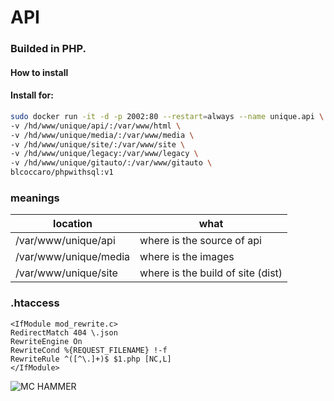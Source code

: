 # API 
### Builded in PHP.  

#### How to install  

#### Install for:  

```bash
sudo docker run -it -d -p 2002:80 --restart=always --name unique.api \
-v /hd/www/unique/api/:/var/www/html \
-v /hd/www/unique/media/:/var/www/media \
-v /hd/www/unique/site/:/var/www/site \
-v /hd/www/unique/legacy:/var/www/legacy \
-v /hd/www/unique/gitauto/:/var/www/gitauto \
blcoccaro/phpwithsql:v1
```

### meanings 
| location | what |
| -------- | ----- |
| /var/www/unique/api | where is the source of api |
| /var/www/unique/media | where is the images |
| /var/www/unique/site | where is the build of site (dist) |

### .htaccess
```.htaccess
<IfModule mod_rewrite.c> 
RedirectMatch 404 \.json 
RewriteEngine On 
RewriteCond %{REQUEST_FILENAME} !-f 
RewriteRule ^([^\.]+)$ $1.php [NC,L] 
</IfModule> 
```

![MC HAMMER](https://camo.githubusercontent.com/294d473d32d1d33750ea6a059bcd44cf31398535/687474703a2f2f692e696d6775722e636f6d2f6163484d3330786c2e6a7067)